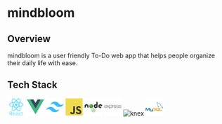 # mindbloom

## Overview

mindbloom is a user friendly To-Do web app that helps people organize their daily life with ease.

## Tech Stack
<p>
<img src="https://raw.githubusercontent.com/devicons/devicon/master/icons/react/react-original-wordmark.svg" alt="react" width="40" height="40"/> <img src="https://raw.githubusercontent.com/devicons/devicon/master/icons/vuejs/vuejs-original.svg" alt="tailwindcss" width="40" height="40"/> <img src="https://raw.githubusercontent.com/devicons/devicon/master/icons/tailwindcss/tailwindcss-original.svg" alt="tailwindcss" width="40" height="40"/> <img src="https://raw.githubusercontent.com/devicons/devicon/master/icons/javascript/javascript-original.svg" alt="javascript" width="40" height="40"/> <img src="https://raw.githubusercontent.com/devicons/devicon/master/icons/nodejs/nodejs-original-wordmark.svg" alt="nodejs" width="40" height="40"/> <img src="https://raw.githubusercontent.com/devicons/devicon/master/icons/express/express-original-wordmark.svg" alt="express" width="40" height="40"/>  <img src="https://static-00.iconduck.com/assets.00/knex-icon-512x512-vg01e8qb.png" alt="knex" width="30" height="30"/> <img src="https://raw.githubusercontent.com/devicons/devicon/master/icons/mysql/mysql-original-wordmark.svg" alt="mysql" width="40" height="40"/> </p>
